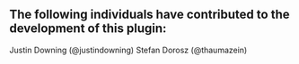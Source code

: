 The following individuals have contributed to the development of this plugin:
-----------

Justin Downing (@justindowning)
Stefan Dorosz (@thaumazein)
